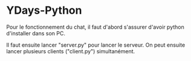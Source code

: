 # YDays-Python

Pour le fonctionnement du chat, il faut d'abord s'assurer d'avoir python d'installer dans son PC.

Il faut ensuite lancer "server.py" pour lancer le serveur.
On peut ensuite lancer plusieurs clients ("client.py") simultanément.

